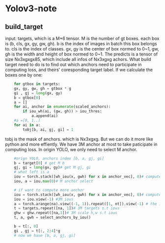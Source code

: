 # Yolov3-note
## build_target
input: targets, which is a M*6 tensor. M is the number of gt boxes. each box is (b, cls, gx, gy, gw, gh). b is the index of images in batch this box belongs to. cls is the index of classes. gx, gy is the center of box normed to 0~1, gw, gh is the width and height of box normed to 0~1. 
The predicts is a tensor of size Nx3xgxgx85, which include all infos of Nx3xgxg achors. What build target need to do is to find out which anchors need to participate in computing loss, and theirs' coresponding target label. 
If we calculate the boxes one by one:
```python
    for gtbox in targets:
    gx, gy, gw, gh = gtbox * g
    gi , gj = long(gx, gy)
    b = gtbox[0]
    a = []
    for ai, anchor in enumerate(scaled_anchors):
        if iou_wh(ai, (gw, gh)) > iou_thres:
            a.append(ai)
    #a =[0, 1..] 
    for ai in a:
        tobj[b, ai, gj, gi] = 1
```
tobj is the mask of anchors. which is Nx3xgxg.
But we can do it more like python and more effiently. 
We have 3M anchor at most to take paticipate in computing loss. In origin YOLO, we only need to select M anchor. 
```python
    #orign YOLO, anchors index [b, a, gj, gi]
    b = target[0] # get M b
    gj, gi = long(gx, gy)# get M gj, gi
    # what left is a
    iou = torch.stack([wh_iou(x, gwh) for x in anchor_vec], 0)# compute 3xM ious at once
    iou, a = iou.max(0)# M anchor select
```
```python
    # if want to compute more anchor
    iou = torch.stack([wh_iou(x, gwh) for x in anchor_vec], 0)# compute 3xM ious at once
    iou = iou.view(-1) #3M ious
    a = torch.arange(na).view((-1, 1)).repeat([1, nt]).view(-1) # the index of anchor  s.t ious
    t = targets.repeat([na, 1])# 3M targets s.t ious
    ghw = ghw.repeat([na,1])# 3M scale h,w s.t ious
    t, a, gwh = select_anchors_by_iou()

    b = t[:, 0]
    gi , gj = t[:, 2:4]*g
    # now we have [b, a, gj, gi]
```